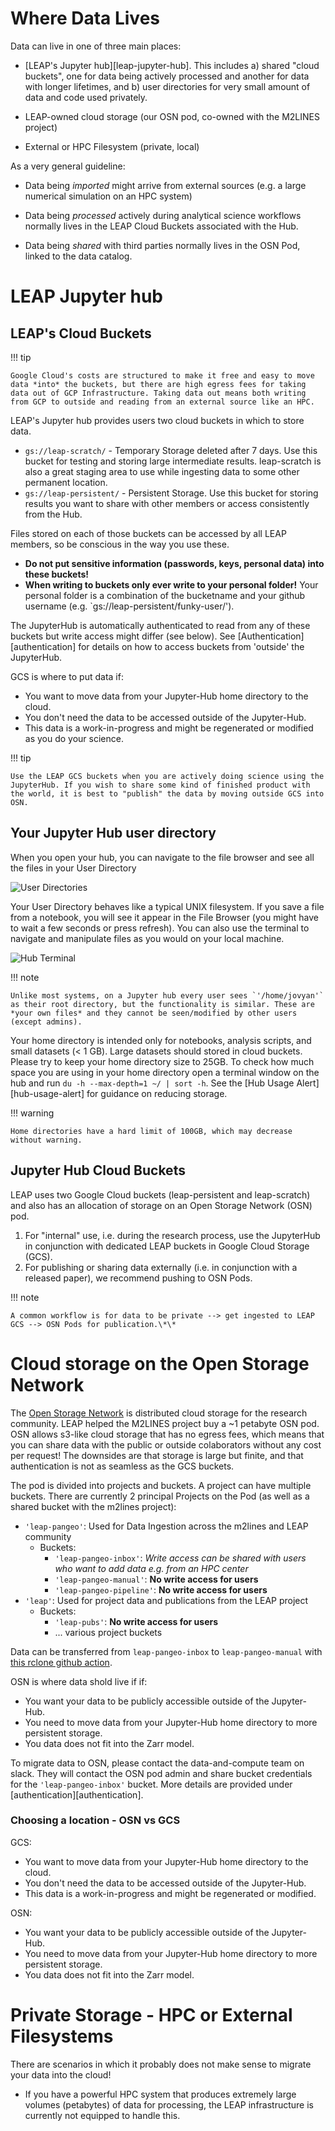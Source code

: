 # Where Data Lives

Data can live in one of three main places:

- [LEAP's Jupyter hub][leap-jupyter-hub]. This includes a) shared "cloud buckets", one for data being actively processed and another for data with longer lifetimes, and b) user directories for very small amount of data and code used privately.

- LEAP-owned cloud storage (our OSN pod, co-owned with the M2LINES project)

- External or HPC Filesystem (private, local)

As a very general guideline:

- Data being *imported* might arrive from external sources (e.g. a large numerical simulation on an HPC system)

- Data being *processed* actively during analytical science workflows normally lives in the LEAP Cloud Buckets associated with the Hub.

- Data being *shared* with third parties normally lives in the OSN Pod, linked to the data catalog.

# LEAP Jupyter hub

## LEAP's Cloud Buckets

!!! tip

    Google Cloud's costs are structured to make it free and easy to move data *into* the buckets, but there are high egress fees for taking data out of GCP Infrastructure. Taking data out means both writing from GCP to outside and reading from an external source like an HPC.

LEAP's Jupyter hub provides users two cloud buckets in which to store data.

- `gs://leap-scratch/` - Temporary Storage deleted after 7 days. Use this bucket for testing and storing large intermediate results. leap-scratch is also a great staging area to use while ingesting data to some other permanent location.
- `gs://leap-persistent/` - Persistent Storage. Use this bucket for storing results you want to share with other members or access consistently from the Hub.

Files stored on each of those buckets can be accessed by all LEAP members, so be conscious in the way you use these.

- **Do not put sensitive information (passwords, keys, personal data) into these buckets!**
- **When writing to buckets only ever write to your personal folder!** Your personal folder is a combination of the bucketname and your github username (e.g. \`gs://leap-persistent/funky-user/').

The JupyterHub is automatically authenticated to read from any of these buckets but write access might differ (see below). See [Authentication][authentication] for details on how to access buckets from 'outside' the JupyterHub.

GCS is where to put data if:

- You want to move data from your Jupyter-Hub home directory to the cloud.
- You don't need the data to be accessed outside of the Jupyter-Hub.
- This data is a work-in-progress and might be regenerated or modified as you do your science.

!!! tip

    Use the LEAP GCS buckets when you are actively doing science using the JupyterHub. If you wish to share some kind of finished product with the world, it is best to "publish" the data by moving outside GCS into OSN.

## Your Jupyter Hub user directory

When you open your hub, you can navigate to the file browser and see all the files in your User Directory

![User Directories](../assets/user_directories.png)

Your User Directory behaves like a typical UNIX filesystem. If you save a file from a notebook, you will see it appear in the File Browser (you might have to wait a few seconds or press refresh). You can also use the terminal to navigate and manipulate files as you would on your local machine.

![Hub Terminal](../assets/hub_terminal.png)

!!! note

    Unlike most systems, on a Jupyter hub every user sees `'/home/jovyan'` as their root directory, but the functionality is similar. These are *your own files* and they cannot be seen/modified by other users (except admins).

Your home directory is intended only for notebooks, analysis scripts, and small datasets (< 1 GB). Large datasets should stored in cloud buckets. Please try to keep your home directory size to 25GB. To check how much space you are using in your home directory open a terminal window on the hub and run `du -h --max-depth=1 ~/ | sort -h`.
See the [Hub Usage Alert][hub-usage-alert] for guidance on reducing storage.

!!! warning

    Home directories have a hard limit of 100GB, which may decrease without warning.

## Jupyter Hub Cloud Buckets

LEAP uses two Google Cloud buckets (leap-persistent and leap-scratch) and also has an allocation of storage on an Open Storage Network (OSN) pod.

1. For "internal" use, i.e. during the research process, use the JupyterHub in conjunction with dedicated LEAP buckets in Google Cloud Storage (GCS).
1. For publishing or sharing data externally (i.e. in conjunction with a released paper), we recommend pushing to OSN Pods.

!!! note

    A common workflow is for data to be private --> get ingested to LEAP GCS --> OSN Pods for publication.\*\*

# Cloud storage on the Open Storage Network

The [Open Storage Network](https://www.openstoragenetwork.org/) is distributed cloud storage for the research community. LEAP helped the M2LINES project buy a ~1 petabyte OSN pod. OSN allows s3-like cloud storage that has no egress fees, which means that you can share data with the public or outside colaborators without any cost per request! The downsides are that storage is large but finite, and that authentication is not as seamless as the GCS buckets.

The pod is divided into projects and buckets. A project can have multiple buckets. There are currently 2 principal Projects on the Pod (as well as a shared bucket with the m2lines project):

- `'leap-pangeo'`: Used for Data Ingestion across the m2lines and LEAP community
    - Buckets:
        - `'leap-pangeo-inbox'`: *Write access can be shared with users who want to add data e.g. from an HPC center*
        - `'leap-pangeo-manual'`: **No write access for users**
        - `'leap-pangeo-pipeline'`: **No write access for users**
- `'leap'`: Used for project data and publications from the LEAP project
    - Buckets:
        - `'leap-pubs'`: **No write access for users**
        - ... various project buckets

Data can be transferred from `leap-pangeo-inbox` to `leap-pangeo-manual` with [this rclone github action](https://github.com/leap-stc/data-management/actions/runs/11167922927/workflow).

OSN is where data shold live if if:

- You want your data to be publicly accessible outside of the Jupyter-Hub.
- You need to move data from your Jupyter-Hub home directory to more persistent storage.
- You data does not fit into the Zarr model.

To migrate data to OSN, please contact the data-and-compute team on slack. They will contact the OSN pod admin and share bucket credentials for the `'leap-pangeo-inbox'` bucket. More details are provided under [authentication][authentication].

### Choosing a location - OSN vs GCS

GCS:

- You want to move data from your Jupyter-Hub home directory to the cloud.
- You don't need the data to be accessed outside of the Jupyter-Hub.
- This data is a work-in-progress and might be regenerated or modified.

OSN:

- You want your data to be publicly accessible outside of the Jupyter-Hub.
- You need to move data from your Jupyter-Hub home directory to more persistent storage.
- You data does not fit into the Zarr model.

# Private Storage - HPC or External Filesystems

There are scenarios in which it probably does not make sense to migrate your data into the cloud!

- If you have a powerful HPC system that produces extremely large volumes (petabytes) of data for processing, the LEAP infrastructure is currently not equipped to handle this.
